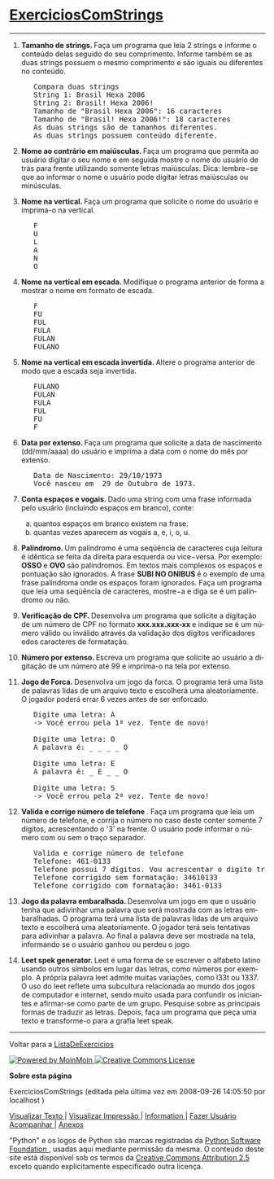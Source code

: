 <!DOCTYPE HTML PUBLIC "-//W3C//DTD HTML 4.01//EN" "http://www.w3.org/TR/html4/strict.dtd">
<html>
 <head>
  <meta content="text/html;charset=utf-8" http-equiv="Content-Type"/>
  <meta content="index,nofollow" name="robots"/>
   </head>
   <div id="page">
    <h1 id="pagelocation">
     <span>
      <a class="backlink" href="/ExerciciosComStrings?action=fullsearch&amp;context=180&amp;value=linkto%3A%22ExerciciosComStrings%22" rel="nofollow" title="Clique para fazer uma busca completa por este título">
       ExerciciosComStrings
      </a>
     </span>
    </h1>
    <!-- INICIO -->
    <div dir="ltr" id="content" lang="pt-br">
     <span class="anchor" id="top">
     </span>
     <span class="anchor" id="line-1">
     </span>
      <span class="anchor" id="line-2">
      </span>
      <hr/>
      <p class="line874">
       <span class="anchor" id="line-3">
       </span>
       <span class="anchor" id="line-4">
       </span>
       <ol type="1">
        <li>
         <p class="line891">
          <strong>
           Tamanho de strings.
          </strong>
          Faça um programa que leia 2 strings e informe o conteúdo delas seguido do seu comprimento. Informe também se as duas strings possuem o mesmo comprimento e são iguais ou diferentes no conteúdo.
          <span class="anchor" id="line-5">
          </span>
          <span class="anchor" id="line-6">
          </span>
          <ul>
           <li style="list-style-type:none">
            <span class="anchor" id="line-7">
            </span>
            <span class="anchor" id="line-8">
            </span>
            <span class="anchor" id="line-9">
            </span>
            <span class="anchor" id="line-10">
            </span>
            <span class="anchor" id="line-11">
            </span>
            <span class="anchor" id="line-12">
            </span>
            <span class="anchor" id="line-13">
            </span>
            <span class="anchor" id="line-14">
            </span>
            <pre><span class="anchor" id="line-1"></span>Compara duas strings
<span class="anchor" id="line-2"></span>String 1: Brasil Hexa 2006
<span class="anchor" id="line-3"></span>String 2: Brasil! Hexa 2006!
<span class="anchor" id="line-4"></span>Tamanho de "Brasil Hexa 2006": 16 caracteres
<span class="anchor" id="line-5"></span>Tamanho de "Brasil! Hexa 2006!": 18 caracteres
<span class="anchor" id="line-6"></span>As duas strings são de tamanhos diferentes.
<span class="anchor" id="line-7"></span>As duas strings possuem conteúdo diferente.</pre>
            <span class="anchor" id="line-15">
            </span>
            <span class="anchor" id="line-16">
            </span>
           </li>
          </ul>
         </p>
        </li>
        <li class="gap">
         <p class="line891">
          <strong>
           Nome ao contrário em maiúsculas.
          </strong>
          Faça um programa que permita ao usuário digitar o seu nome e em seguida mostre o nome do usuário de trás para frente utilizando somente letras maiúsculas. Dica: lembre−se que ao informar o nome o usuário pode digitar letras maiúsculas ou minúsculas.
          <span class="anchor" id="line-17">
          </span>
          <span class="anchor" id="line-18">
          </span>
         </p>
        </li>
        <li class="gap">
         <p class="line891">
          <strong>
           Nome na vertical.
          </strong>
          Faça um programa que solicite o nome do usuário e imprima-o na vertical.
          <span class="anchor" id="line-19">
          </span>
          <ul>
           <li style="list-style-type:none">
            <span class="anchor" id="line-20">
            </span>
            <span class="anchor" id="line-21">
            </span>
            <span class="anchor" id="line-22">
            </span>
            <span class="anchor" id="line-23">
            </span>
            <span class="anchor" id="line-24">
            </span>
            <span class="anchor" id="line-25">
            </span>
            <span class="anchor" id="line-26">
            </span>
            <pre><span class="anchor" id="line-1-1"></span>F
<span class="anchor" id="line-2-1"></span>U
<span class="anchor" id="line-3-1"></span>L
<span class="anchor" id="line-4-1"></span>A
<span class="anchor" id="line-5-1"></span>N
<span class="anchor" id="line-6-1"></span>O</pre>
            <span class="anchor" id="line-27">
            </span>
            <span class="anchor" id="line-28">
            </span>
           </li>
          </ul>
         </p>
        </li>
        <li class="gap">
         <p class="line891">
          <strong>
           Nome na vertical em escada.
          </strong>
          Modifique o programa anterior de forma a mostrar o nome em formato de escada.
          <span class="anchor" id="line-29">
          </span>
          <ul>
           <li style="list-style-type:none">
            <span class="anchor" id="line-30">
            </span>
            <span class="anchor" id="line-31">
            </span>
            <span class="anchor" id="line-32">
            </span>
            <span class="anchor" id="line-33">
            </span>
            <span class="anchor" id="line-34">
            </span>
            <span class="anchor" id="line-35">
            </span>
            <span class="anchor" id="line-36">
            </span>
            <pre><span class="anchor" id="line-1-2"></span>F
<span class="anchor" id="line-2-2"></span>FU
<span class="anchor" id="line-3-2"></span>FUL
<span class="anchor" id="line-4-2"></span>FULA
<span class="anchor" id="line-5-2"></span>FULAN
<span class="anchor" id="line-6-2"></span>FULANO</pre>
            <span class="anchor" id="line-37">
            </span>
            <span class="anchor" id="line-38">
            </span>
           </li>
          </ul>
         </p>
        </li>
        <li class="gap">
         <p class="line891">
          <strong>
           Nome na vertical em escada invertida.
          </strong>
          Altere o programa anterior de modo que a escada seja invertida.
          <span class="anchor" id="line-39">
          </span>
          <ul>
           <li style="list-style-type:none">
            <span class="anchor" id="line-40">
            </span>
            <span class="anchor" id="line-41">
            </span>
            <span class="anchor" id="line-42">
            </span>
            <span class="anchor" id="line-43">
            </span>
            <span class="anchor" id="line-44">
            </span>
            <span class="anchor" id="line-45">
            </span>
            <span class="anchor" id="line-46">
            </span>
            <pre><span class="anchor" id="line-1-3"></span>FULANO
<span class="anchor" id="line-2-3"></span>FULAN
<span class="anchor" id="line-3-3"></span>FULA
<span class="anchor" id="line-4-3"></span>FUL
<span class="anchor" id="line-5-3"></span>FU
<span class="anchor" id="line-6-3"></span>F</pre>
            <span class="anchor" id="line-47">
            </span>
            <span class="anchor" id="line-48">
            </span>
           </li>
          </ul>
         </p>
        </li>
        <li class="gap">
         <p class="line891">
          <strong>
           Data por extenso.
          </strong>
          Faça um programa que solicite a data de nascimento (dd/mm/aaaa) do usuário e imprima a data com o nome do mês por extenso.
          <span class="anchor" id="line-49">
          </span>
          <span class="anchor" id="line-50">
          </span>
          <ul>
           <li style="list-style-type:none">
            <span class="anchor" id="line-51">
            </span>
            <span class="anchor" id="line-52">
            </span>
            <span class="anchor" id="line-53">
            </span>
            <pre><span class="anchor" id="line-1-4"></span>Data de Nascimento: 29/10/1973
<span class="anchor" id="line-2-4"></span>Você nasceu em  29 de Outubro de 1973.</pre>
            <span class="anchor" id="line-54">
            </span>
            <span class="anchor" id="line-55">
            </span>
           </li>
          </ul>
         </p>
        </li>
        <li class="gap">
         <p class="line891">
          <strong>
           Conta espaços e vogais.
          </strong>
          Dado uma string com uma frase informada pelo usuário (incluindo espaços em branco), conte:
          <span class="anchor" id="line-56">
          </span>
          <ol type="a">
           <li>
            quantos espaços em branco existem na frase.
            <span class="anchor" id="line-57">
            </span>
           </li>
           <li>
            quantas vezes aparecem as vogais a, e, i, o, u.
            <span class="anchor" id="line-58">
            </span>
            <span class="anchor" id="line-59">
            </span>
           </li>
          </ol>
         </p>
        </li>
        <li class="gap">
         <p class="line891">
          <strong>
           Palíndromo.
          </strong>
          Um palíndromo é uma seqüência de caracteres cuja leitura é idêntica se feita da direita para esquerda ou vice−versa. Por exemplo:
          <strong>
           OSSO
          </strong>
          e
          <strong>
           OVO
          </strong>
          são palíndromos. Em textos mais complexos os espaços e pontuação são ignorados. A frase
          <strong>
           SUBI NO ONIBUS
          </strong>
          é o exemplo de uma frase palíndroma onde os espaços foram ignorados. Faça um programa que leia uma seqüência de caracteres, mostre−a e  diga se é um palíndromo ou não.
          <span class="anchor" id="line-60">
          </span>
          <span class="anchor" id="line-61">
          </span>
         </p>
        </li>
        <li class="gap">
         <p class="line891">
          <strong>
           Verificação de CPF.
          </strong>
          Desenvolva um programa que solicite a digitação de um número de CPF no formato
          <strong>
           xxx.xxx.xxx-xx
          </strong>
          e indique se é um número válido ou inválido através da validação dos dígitos verificadores edos caracteres de formatação.
          <span class="anchor" id="line-62">
          </span>
          <span class="anchor" id="line-63">
          </span>
         </p>
        </li>
        <li class="gap">
         <p class="line891">
          <strong>
           Número por extenso.
          </strong>
          Escreva um programa que solicite ao usuário a digitação de um número até 99 e imprima-o na tela por extenso.
          <span class="anchor" id="line-64">
          </span>
          <span class="anchor" id="line-65">
          </span>
         </p>
        </li>
        <li class="gap">
         <p class="line891">
          <strong>
           Jogo de Forca.
          </strong>
          Desenvolva um jogo da forca. O programa terá uma lista de palavras  lidas de um arquivo texto e escolherá uma aleatoriamente. O jogador poderá errar 6 vezes antes de ser enforcado.
          <span class="anchor" id="line-66">
          </span>
          <ul>
           <li style="list-style-type:none">
            <span class="anchor" id="line-67">
            </span>
            <span class="anchor" id="line-68">
            </span>
            <span class="anchor" id="line-69">
            </span>
            <span class="anchor" id="line-70">
            </span>
            <span class="anchor" id="line-71">
            </span>
            <span class="anchor" id="line-72">
            </span>
            <span class="anchor" id="line-73">
            </span>
            <span class="anchor" id="line-74">
            </span>
            <span class="anchor" id="line-75">
            </span>
            <span class="anchor" id="line-76">
            </span>
            <span class="anchor" id="line-77">
            </span>
            <span class="anchor" id="line-78">
            </span>
            <pre><span class="anchor" id="line-1-5"></span>Digite uma letra: A
<span class="anchor" id="line-2-5"></span>-&gt; Você errou pela 1ª vez. Tente de novo!
<span class="anchor" id="line-3-4"></span>
<span class="anchor" id="line-4-4"></span>Digite uma letra: O
<span class="anchor" id="line-5-4"></span>A palavra é: _ _ _ _ O
<span class="anchor" id="line-6-4"></span>
<span class="anchor" id="line-7-1"></span>Digite uma letra: E
<span class="anchor" id="line-8"></span>A palavra é: _ E _ _ O
<span class="anchor" id="line-9"></span>
<span class="anchor" id="line-10"></span>Digite uma letra: S
<span class="anchor" id="line-11"></span>-&gt; Você errou pela 2ª vez. Tente de novo!</pre>
            <span class="anchor" id="line-79">
            </span>
            <span class="anchor" id="line-80">
            </span>
           </li>
          </ul>
         </p>
        </li>
        <li class="gap">
         <p class="line891">
          <strong>
           Valida e corrige número de telefone
          </strong>
          . Faça um programa que leia um número de telefone, e corrija o número no caso deste conter somente 7 dígitos, acrescentando o '3' na frente. O usuário pode informar o número com ou sem o traço separador.
          <span class="anchor" id="line-81">
          </span>
          <span class="anchor" id="line-82">
          </span>
          <ul>
           <li style="list-style-type:none">
            <span class="anchor" id="line-83">
            </span>
            <span class="anchor" id="line-84">
            </span>
            <span class="anchor" id="line-85">
            </span>
            <span class="anchor" id="line-86">
            </span>
            <span class="anchor" id="line-87">
            </span>
            <span class="anchor" id="line-88">
            </span>
            <pre><span class="anchor" id="line-1-6"></span>Valida e corrige número de telefone
<span class="anchor" id="line-2-6"></span>Telefone: 461-0133
<span class="anchor" id="line-3-5"></span>Telefone possui 7 dígitos. Vou acrescentar o digito três na frente.
<span class="anchor" id="line-4-5"></span>Telefone corrigido sem formatação: 34610133
<span class="anchor" id="line-5-5"></span>Telefone corrigido com formatação: 3461-0133</pre>
            <span class="anchor" id="line-89">
            </span>
            <span class="anchor" id="line-90">
            </span>
           </li>
          </ul>
         </p>
        </li>
        <li class="gap">
         <p class="line891">
          <strong>
           Jogo da palavra embaralhada.
          </strong>
          Desenvolva um jogo em que o usuário tenha que adivinhar uma palavra que será mostrada com as letras embaralhadas. O programa terá uma lista de palavras lidas de um arquivo texto e escolherá uma aleatoriamente. O jogador terá seis tentativas para adivinhar a palavra. Ao final a palavra deve ser mostrada na tela, informando se o usuário ganhou ou perdeu o jogo.
          <span class="anchor" id="line-91">
          </span>
          <span class="anchor" id="line-92">
          </span>
         </p>
        </li>
        <li class="gap">
         <p class="line891">
          <strong>
           Leet spek generator.
          </strong>
          Leet é uma forma de se escrever o alfabeto latino usando outros símbolos em lugar das letras, como números por exemplo. A própria palavra leet admite muitas variações, como l33t ou 1337. O uso do leet reflete uma subcultura relacionada ao mundo dos jogos de computador e internet, sendo muito usada para confundir os iniciantes e afirmar-se como parte de um grupo.  Pesquise sobre as principais formas de traduzir as letras. Depois, faça um programa que peça uma texto e transforme-o para a grafia leet speak.
          <span class="anchor" id="line-93">
          </span>
          <span class="anchor" id="line-94">
          </span>
          <span class="anchor" id="line-95">
          </span>
         </p>
        </li>
       </ol>
       <p class="line867">
        <hr/>
        <p class="line874">
         <span class="anchor" id="line-96">
         </span>
         Voltar para a
         <a href="/ListaDeExercicios">
          ListaDeExercicios
         </a>
         <span class="anchor" id="line-97">
         </span>
         <span class="anchor" id="bottom">
         </span>
        </p>
       </p>
      </p>
     </p>
    </div>
    <!-- FIM -->
   </div>
   <!-- page -->
  </div>
  <!-- core -->
  <div id="footer">
   <div class="partners">
    <p>
     <a href="http://moinmo.in/">
      <img alt="Powered by MoinMoin" src="/pybr/img/logo_moin.png"/>
     </a>
     <a href="https://creativecommons.org/licenses/by/2.5/br/" rel="license">
      <img alt="Creative Commons License" src="https://creativecommons.org/images/public/somerights20.png" style="border-width:0"/>
     </a>
    </p>
   </div>
   <div class="information">
    <p>
     <span style="font-weight: bold;">
      Sobre esta página
     </span>
    </p>
    <p class="info" dir="ltr" id="pageinfo" lang="pt-br">
     ExerciciosComStrings  (editada pela última vez em 2008-09-26 14:05:50 por
     <span title="??? @ localhost[127.0.0.1]">
      localhost
     </span>
     )
    </p>
    <p>
     <a href="?action=raw">
      Visualizar Texto
     </a>
     |
     <a href="?action=print">
      Visualizar Impressão
     </a>
     |
     <a href="?action=info">
      Information
     </a>
     |
     <a href="?action=SubscribeUser">
      Fazer Usuário Acompanhar
     </a>
     |
     <a href="?action=AttachFile">
      Anexos
     </a>
    </p>
    <p>
    </p>
    <p>
     "Python" e os logos de Python são marcas registradas da
     <a href="http://www.python.org/psf">
      Python Software Foundation
     </a>
     , usadas aqui mediante permissão da mesma. O conteúdo deste site está disponível sob os termos da
     <a href="http://creativecommons.org/licenses/by/2.5/br/">
      Creative Commons Attribution 2.5
     </a>
     exceto quando explicitamente especificado outra licença.
    </p>
   </div>
   <!-- information -->
  </div>
  <!-- footer -->
 </body>
</html>
